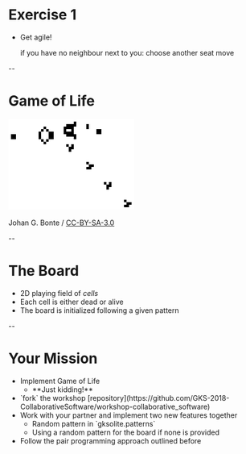 # Exercise 1

* Get agile!


	if you have no neighbour next to you:
		choose another seat
		move

--

# Game of Life

![Game of Life](resources/Gospers_glider_gun.gif)

Johan G. Bonte / [CC-BY-SA-3.0](http://creativecommons.org/licenses/by-sa/3.0/)

--

# The Board

* 2D playing field of *cells*
* Each cell is either dead or alive
* The board is initialized following a given pattern

--

# Your Mission

* Implement Game of Life
	* <!-- .element: class="fragment" --> **Just kidding!**
* <!-- .element: class="fragment" --> `fork` the workshop [repository](https://github.com/GKS-2018-CollaborativeSoftware/workshop-collaborative_software)
* Work with your partner and implement two new features together <!-- .element: class="fragment" -->
	* <!-- .element: class="fragment" --> Random pattern in `gksolite.patterns`
	* <!-- .element: class="fragment" --> Using a random pattern for the board if none is provided
* <!-- .element: class="fragment" --> Follow the pair programming approach outlined before
